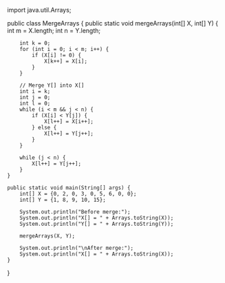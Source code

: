 import java.util.Arrays;

public class MergeArrays {
    public static void mergeArrays(int[] X, int[] Y) {
        int m = X.length;
        int n = Y.length;

        int k = 0;
        for (int i = 0; i < m; i++) {
            if (X[i] != 0) {
                X[k++] = X[i];
            }
        }

        // Merge Y[] into X[]
        int i = k;
        int j = 0;
        int l = 0;
        while (i < m && j < n) {
            if (X[i] < Y[j]) {
                X[l++] = X[i++];
            } else {
                X[l++] = Y[j++];
            }
        }

        while (j < n) {
            X[l++] = Y[j++];
        }
    }

    public static void main(String[] args) {
        int[] X = {0, 2, 0, 3, 0, 5, 6, 0, 0};
        int[] Y = {1, 8, 9, 10, 15};
        
        System.out.println("Before merge:");
        System.out.println("X[] = " + Arrays.toString(X));
        System.out.println("Y[] = " + Arrays.toString(Y));
        
        mergeArrays(X, Y);
        
        System.out.println("\nAfter merge:");
        System.out.println("X[] = " + Arrays.toString(X));
    }
}
